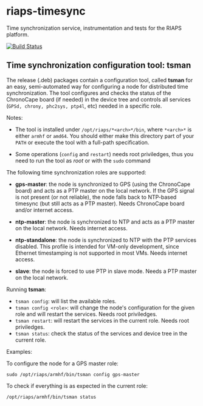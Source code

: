 # riaps-timesync

Time synchronization service, instrumentation and tests for the RIAPS platform.

[![Build Status](https://travis-ci.com/RIAPS/riaps-timesync.svg?token=QQcruvP29rqE9b8AjB5C&branch=master)](https://travis-ci.com/RIAPS/riaps-timesync)

## Time synchronization configuration tool: tsman

The release (.deb) packages contain a configuration tool, called **tsman** for an easy, semi-automated way for configuring a node for distributed time synchronization.
The tool configures and checks the status of the ChronoCape board (if needed) in the device tree and controls all services (`GPSd, chrony, phc2sys, ptp4l`, etc) needed
in a specific role.

Notes:

 - The tool is installed under `/opt/riaps/*<arch>*/bin`, where `*<arch>*` is either `armhf` or `amd64`. You should either make this directory part of your `PATH` or execute the tool with a full-path specification.

 - Some operations (`config` and `restart`) needs root priviledges, thus you need to run the tool as *root* or with the `sudo` command

The following time synchronization roles are supported:

 - **gps-master**: the node is synchronized to GPS (using the ChronoCape board) and acts as a PTP master on the local network. If the GPS signal is not present (or not reliable), the node falls back to NTP-based timesync (but still acts as a PTP master). Needs ChronoCape board and/or internet access.

 - **ntp-master**: the node is synchronized to NTP and acts as a PTP master on the local network. Needs internet access.
 
 - **ntp-standalone**: the node is synchronized to NTP with the PTP services disabled. This profile is intended for VM-only development, since Ethernet timestamping is not supported in most VMs. Needs internet access.

 - **slave**: the node is forced to use PTP in slave mode. Needs a PTP master on the local network.

Running **tsman**:

 - `tsman config`: will list the available roles.
 - `tsman config <role>`: will change the node's configuration for the given role and will restart the services. Needs root priviledges.
 - `tsman restart`: will restart the services in the current role. Needs root priviledges.
 - `tsman status`: check the status of the services and device tree in the current role.

Examples:

To configure the node for a GPS master role:

    sudo /opt/riaps/armhf/bin/tsman config gps-master

To check if everything is as expected in the current role:

    /opt/riaps/armhf/bin/tsman status
